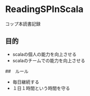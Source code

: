 # ReadingSPInScala
コップ本読書記録

## 目的
- scalaの個人の能力を向上させる
- scalaのチームでの能力を向上させる

##　ルール
- 毎日継続する
- １日１時間という時間を守る
